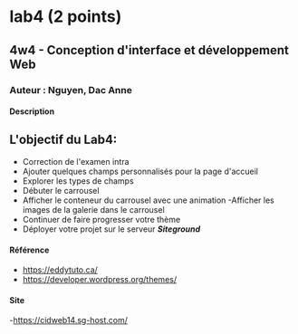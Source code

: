 # lab4 (2 points)
## 4w4 - Conception d'interface et développement Web
### Auteur : Nguyen, Dac Anne 
#### Description

## L\'objectif du Lab4:

- Correction de l'examen intra
- Ajouter quelques champs personnalisés pour la page d'accueil
- Explorer les types de champs
- Débuter le carrousel
- Afficher le conteneur du carrousel avec une animation
-Afficher les images de la galerie dans le carrousel
- Continuer de faire progresser votre thème
- Déployer votre projet sur le serveur **_Siteground_**

#### Référence
- https://eddytuto.ca/
- https://developer.wordpress.org/themes/

#### Site
-https://cidweb14.sg-host.com/

